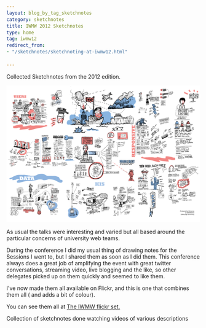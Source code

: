 ```yaml
---
layout: blog_by_tag_sketchnotes
category: sketchnotes
title: IWMW 2012 Sketchnotes
type: home
tag: iwmw12
redirect_from:
- "/sketchnotes/sketchnoting-at-iwmw12.html"

---
```

Collected Sketchnotes from the 2012 edition.

![Collected sketchnotes from IWMW12](/images/iwmw12/iwmw12.png)

As usual the talks were interesting and varied but all based around the particular concerns of university web teams.

During the conference I did my usual thing of drawing notes for the Sessions I went to, but I shared them as soon as I did them. This conference always does a great job of amplifying the event with great twitter conversations, streaming video, live blogging and the like, so other delegates picked up on them quickly and seemed to like them.

I've now made them all available on Flickr, and this is one that combines them all ( and adds a bit of colour).

You can see them all at <a href="http://www.flickr.com/photos/mearso/sets/72157630408951280/">The IWMW flickr set.</a>

Collection of sketchnotes done watching videos of various descriptions

